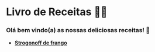 # Livro de Receitas :man_cook:



### Olá bem vindo(a) as nossas deliciosas receitas! :meat_on_bone:

- **[Strogonoff de frango](https://github.com/dsouzarogerio/livro-receitas/blob/master/receitas/strogonoff.md)**






